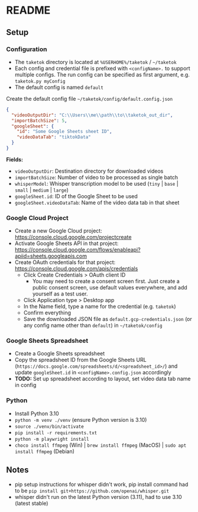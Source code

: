 # README
## Setup
### Configuration
* The `taketok` directory is located at `%USERHOME%/taketok` / `~/taketok`
* Each config and credential file is prefixed with `<configName>.` to support multiple configs. The run config can be
  specified as  first argument, e.g. `taketok.py myConfig`
* The default config is named `default`

Create the default config file `~/taketok/config/default.config.json`
```json
{
  "videoOutputDir": "C:\\Users\\me\\path\\to\\taketok_out_dir",
  "importBatchSize": 5,
  "googleSheet": {
    "id": "Some Google Sheets sheet ID",
    "videoDataTab": "tiktokData"
  }
}
```

**Fields:**
* `videoOutputDir`: Destination directory for downloaded videos
* `importBatchSize`: Number of video to be processed as single batch 
* `whisperModel`: Whisper transcription model to be used (`tiny` | `base` | `small` | `medium` | `large`)
* `googleSheet.id`: ID of the Google Sheet to be used
* `googleSheet.videoDataTab`: Name of the video data tab in that sheet

### Google Cloud Project
* Create a new Google Cloud project: https://console.cloud.google.com/projectcreate
* Activate Google Sheets API in that project: https://console.cloud.google.com/flows/enableapi?apiid=sheets.googleapis.com
* Create OAuth credentials for that project: https://console.cloud.google.com/apis/credentials
  * Click Create Credentials > OAuth client ID
    * You may need to create a consent screen first. Just create a public consent screen, use default values everywhere,
      and add yourself as a test user.
  * Click Application type > Desktop app
  * In the Name field, type a name for the credential (e.g. `taketok`)
  * Confirm everything
  * Save the downloaded JSON file as `default.gcp-credentials.json` (or any config name other than `default`) in
    `~/taketok/config`

### Google Sheets Spreadsheet
* Create a Google Sheets spreadsheet
* Copy the spreadsheet ID from the Google Sheets URL (`https://docs.google.com/spreadsheets/d/<spreadsheet_id>/`) and
  update `googleSheet.id` in `<configName>.config.json` accordingly
* **TODO:** Set up spreadsheet according to layout, set video data tab name in config

### Python
* Install Python 3.10
* `python -m venv ./venv` (ensure Python version is 3.10)
* `source ./venv/bin/activate`
* `pip install -r requirements.txt`
* `python -m playwright install`
* `choco install ffmpeg` (Win) | `brew install ffmpeg` (MacOS) | `sudo apt install ffmpeg` (Debian)

## Notes
* pip setup instructions for whisper didn't work, pip install command had to be `pip install git+https://github.com/openai/whisper.git`
* whisper didn't run on the latest Python version (3.11), had to use 3.10 (latest stable)
